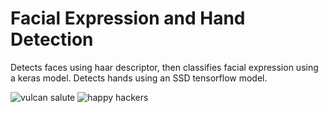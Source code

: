 # Facial Expression and Hand Detection
Detects faces using haar descriptor, then classifies facial expression using a keras model. 
Detects hands using an SSD tensorflow model. 

![vulcan salute](./demo1.png)
![happy hackers](./demo2.png)